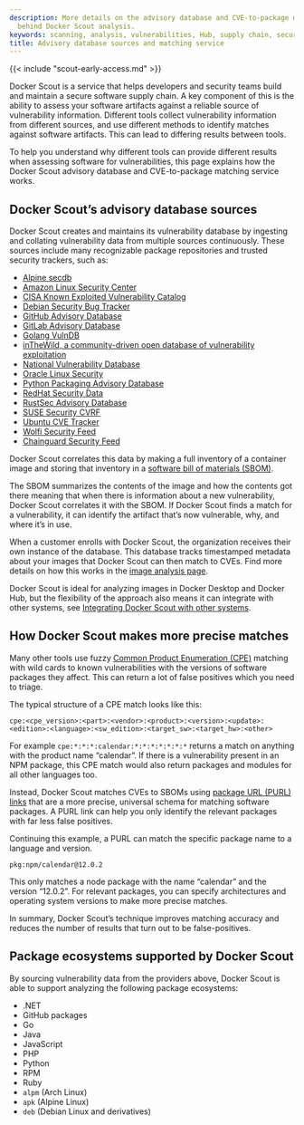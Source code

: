 ```yaml
---
description: More details on the advisory database and CVE-to-package matching service
  behind Docker Scout analysis.
keywords: scanning, analysis, vulnerabilities, Hub, supply chain, security
title: Advisory database sources and matching service
---
```


{{< include "scout-early-access.md" >}}

Docker Scout is a service that helps developers and security teams build and
maintain a secure software supply chain. A key component of this is the ability
to assess your software artifacts against a reliable source of vulnerability
information. Different tools collect vulnerability information from different
sources, and use different methods to identify matches against software
artifacts. This can lead to differing results between tools.

To help you understand why different tools can provide different results when
assessing software for vulnerabilities, this page explains how the Docker Scout
advisory database and CVE-to-package matching service works.

## Docker Scout’s advisory database sources

Docker Scout creates and maintains its vulnerability database by ingesting and
collating vulnerability data from multiple sources continuously. These
sources include many recognizable package repositories and trusted security
trackers, such as:

- [Alpine secdb](https://secdb.alpinelinux.org/)
- [Amazon Linux Security Center](https://alas.aws.amazon.com/)
- [CISA Known Exploited Vulnerability
  Catalog](https://www.cisa.gov/known-exploited-vulnerabilities-catalog)
- [Debian Security Bug Tracker](https://security-tracker.debian.org/tracker/)
- [GitHub Advisory Database](https://github.com/advisories/)
- [GitLab Advisory
  Database](https://gitlab.com/gitlab-org/advisories-community/)
- [Golang VulnDB](https://github.com/golang/vulndb)
- [inTheWild, a community-driven open database of vulnerability
  exploitation](https://github.com/gmatuz/inthewilddb)
- [National Vulnerability Database](https://nvd.nist.gov/)
- [Oracle Linux Security](https://linux.oracle.com/security/)
- [Python Packaging Advisory
  Database](https://github.com/pypa/advisory-database)
- [RedHat Security Data](https://www.redhat.com/security/data/metrics/)
- [RustSec Advisory Database](https://github.com/rustsec/advisory-db)
- [SUSE Security CVRF](http://ftp.suse.com/pub/projects/security/cvrf/)
- [Ubuntu CVE Tracker](https://people.canonical.com/~ubuntu-security/cve/)
- [Wolfi Security Feed](https://packages.wolfi.dev/os/security.json)
- [Chainguard Security Feed](https://packages.cgr.dev/chainguard/security.json)

Docker Scout correlates this data by making a full inventory of a container
image and storing that inventory in a [software bill of materials
(SBOM)](https://ntia.gov/sites/default/files/publications/sbom_at_a_glance_apr2021_0.pdf).

The SBOM summarizes the contents of the image and how the contents got there
meaning that when there is information about a new vulnerability, Docker Scout
correlates it with the SBOM. If Docker Scout finds a match for a vulnerability,
it can identify the artifact that’s now vulnerable, why, and where it’s in use.

When a customer enrolls with Docker Scout, the organization receives their own
instance of the database. This database tracks timestamped metadata about your
images that Docker Scout can then match to CVEs. Find more details on how this
works in the [image analysis page](./image-analysis.md).

Docker Scout is ideal for analyzing images in Docker Desktop and Docker Hub, but
the flexibility of the approach also means it can integrate with other systems,
see [Integrating Docker Scout with other systems](./integrations/index.md).

## How Docker Scout makes more precise matches

Many other tools use fuzzy [Common Product Enumeration
(CPE)](https://en.wikipedia.org/wiki/Common_Platform_Enumeration) matching with
wild cards to known vulnerabilities with the versions of software packages they affect.
This can return a lot of false positives which you need to triage.

The typical structure of a CPE match looks like this:

```
cpe:<cpe_version>:<part>:<vendor>:<product>:<version>:<update>:<edition>:<language>:<sw_edition>:<target_sw>:<target_hw>:<other>
```

For example `cpe:*:*:*:calendar:*:*:*:*:*:*:*` returns a match on anything with
the product name “calendar”. If there is a vulnerability present in an NPM
package, this CPE match would also return packages and modules for all other
languages too.

Instead, Docker Scout matches CVEs to SBOMs using [package URL (PURL)
links](https://github.com/package-url/purl-spec) that are a more precise,
universal schema for matching software packages. A PURL link can help you only
identify the relevant packages with far less false positives.

Continuing this example, a PURL can match the specific package name to a
language and version.

```
pkg:npm/calendar@12.0.2
```

This only matches a node package with the name “calendar” and the version
“12.0.2”. For relevant packages, you can specify architectures and operating
system versions to make more precise matches.

In summary, Docker Scout’s technique improves matching accuracy and reduces the
number of results that turn out to be false-positives.

## Package ecosystems supported by Docker Scout

By sourcing vulnerability data from the providers above, Docker Scout is able to support analyzing the following package ecosystems:

- .NET
- GitHub packages
- Go
- Java
- JavaScript
- PHP
- Python
- RPM
- Ruby
- `alpm` (Arch Linux)
- `apk` (Alpine Linux)
- `deb` (Debian Linux and derivatives)
